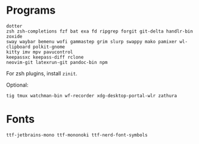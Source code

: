 # Programs

    dotter
    zsh zsh-completions fzf bat exa fd ripgrep forgit git-delta handlr-bin zoxide
    sway waybar bemenu wofi gammastep grim slurp swappy mako pamixer wl-clipboard polkit-gnome
    kitty imv mpv pavucontrol
    keepassxc keepass-diff rclone
    neovim-git latexrun-git pandoc-bin npm

For zsh plugins, install `zinit`.

Optional:

    tig tmux watchman-bin wf-recorder xdg-desktop-portal-wlr zathura

# Fonts

    ttf-jetbrains-mono ttf-mononoki ttf-nerd-font-symbols
